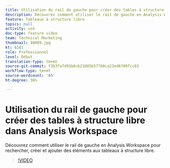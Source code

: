 ```yaml
---
title: Utilisation du rail de gauche pour créer des tables à structure libre dans Analysis Workspace
description: Découvrez comment utiliser le rail de gauche en Analysis Workspace pour rechercher, créer et ajouter des éléments aux tableaux à structure libre.
feature: Tableaux à structure libre
topics: null
activity: use
doc-type: feature video
team: Technical Marketing
thumbnail: 40089.jpg
kt: 6161
role: Professionnel
level: Début
translation-type: tm+mt
source-git-commit: f3b3fa7d91b0cb21005b57768ca23ed6700fcc03
workflow-type: tm+mt
source-wordcount: '65'
ht-degree: 36%

---
```



# Utilisation du rail de gauche pour créer des tables à structure libre dans Analysis Workspace

Découvrez comment utiliser le rail de gauche en Analysis Workspace pour rechercher, créer et ajouter des éléments aux tableaux à structure libre.

>[!VIDEO](https://video.tv.adobe.com/v/40089/?quality=12&learn=on)
